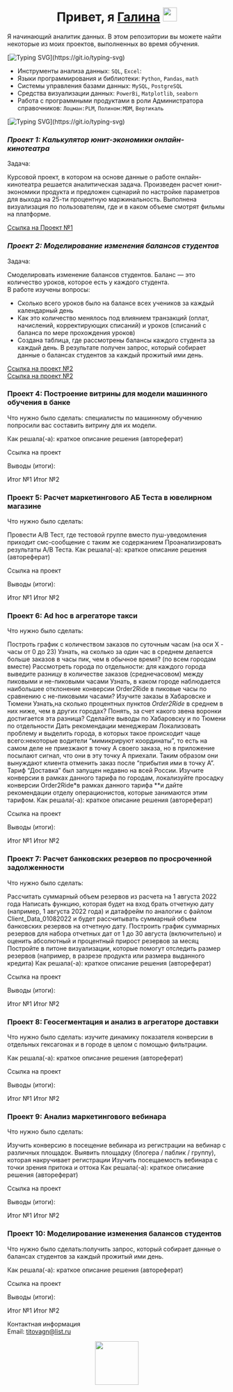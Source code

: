 <h1 align="center">Привет, я <a href="https://daniilshat.ru/" target="_blank">Галина</a> 
<img src="https://github.com/blackcater/blackcater/raw/main/images/Hi.gif" height="32"/></h1>

Я начинающий аналитик данных. В этом репозитории вы можете найти некоторые из моих проектов, выполненных во время обучения.  

[![Typing SVG](https://readme-typing-svg.herokuapp.com?color=%2336BCF7&lines=Навыки+и+технологии:)](https://git.io/typing-svg)
- Инструменты анализа данных: ``SQL``, ``Excel``: 
- Языки программирования и библиотеки: ``Python``, ``Pandas``, ``math`` 
- Системы управления базами данных: ``MySQL``, ``PostgreSQL``
- Средства визуализации данных: ``PowerBi``, ``Matplotlib``, ``seaborn``
- Работа с программными продуктами в роли Администратора справочников: ``Лоцман:PLM``, ``Полином:MDM``, ``Вертикаль``  

[![Typing SVG](https://readme-typing-svg.herokuapp.com?color=%2336BCF7&lines=Проекты:)](https://git.io/typing-svg)  

### _Проект 1: Калькулятор юнит-экономики онлайн-кинотеатра_

Задача:

Курсовой проект, в котором на основе данные о работе онлайн-кинотеатра решается аналитическая задача.
Произведен расчет юнит-экономики продукта и предложен сценарий по настройке параметров для выхода на 25-ти процентную маржинальность. 
Выполнена визуализация по пользователям, где и в каком объеме смотрят фильмы на платформе.

[Ссылка на Проект №1](https://github.com/TitovaGN/main/blob/main/Проект%20№1.xlsx "Для просмотра необходимо скачать файл")

### _Проект 2: Моделирование изменения балансов студентов_

Задача:  

Смоделировать изменение балансов студентов. Баланс — это количество уроков, которое есть у каждого студента.  
В работе изучены вопросы:  
- Сколько всего уроков было на балансе всех учеников за каждый календарный день
- Как это количество менялось под влиянием транзакций (оплат, начислений, корректирующих списаний) и уроков (списаний с баланса по мере прохождения уроков)
- Создана таблица, где рассмотрены балансы каждого студента за каждый день.
В результате получен запрос, который собирает данные о балансах студентов за каждый прожитый ими день.

[Ссылка на проект №2](https://github.com/TitovaGN/main/blob/main/Проект%20№2(код).xlsx "Код в Excel файле")  
[Ссылка на проект №2](https://metabase.sky.pro/question/48075 "Ссылка в Metabase")

### Проект 4: Построение витрины для модели машинного обучения в банке

Что нужно было сделать: специалисты по машинному обучению попросили вас составить витрину для их модели.

Как решала(-а): краткое описание решения (автореферат)

Ссылка на проект

Выводы (итоги):

Итог №1
Итог №2

### Проект 5: Расчет маркетингового АБ Теста в ювелирном магазине

Что нужно было сделать:

Провести A/B Тест, где тестовой группе вместо пуш-уведомления приходит смс-сообщение с таким же содержанием
Проанализировать результаты A/B Теста.
Как решала(-а): краткое описание решения (автореферат)

Ссылка на проект

Выводы (итоги):

Итог №1
Итог №2

### Проект 6: Ad hoc в агрегаторе такси

Что нужно было сделать:

Построть график с количеством заказов по суточным часам (на оси Х - часы от 0 до 23)
Узнать, на сколько за один час в среднем делается больше заказов в часы пик, чем в обычное время? (по всем городам вместе)
Рассмотреть города по отдельности: для каждого города выведите разницу в количестве заказов (среднечасовом) между пиковыми и не-пиковыми часами
Узнать, в каком городе наблюдается наибольшее отклонение конверсии Order2Ride в пиковые часы по сравнению с не-пиковыми часами?
Изучите заказы в Хабаровске и Тюмени
Узнать,на сколько процентных пунктов *Order2Ride* в среднем в них ниже, чем в других городах?
Понять, за счет какого звена воронки достигается эта разница? Сделайте выводы по Хабаровску и по Тюмени по отдельности
Дать рекомендации менеджерам
Локализовать проблему и выделить города, в которых такое происходит чаще всего:некоторые водители “мимикрируют координаты”, то есть на самом деле не приезжают в точку А своего заказа, но в приложение посылают сигнал, что они в эту точку А приехали. Таким образом они вынуждают клиента отменить заказ после “прибытия ими в точку А”.
Тариф “Доставка” был запущен недавно на всей России. Изучите конверсии в рамках данного тарифа по городам, локализуйте просадку конверсии Order2Ride*в рамках данного тарифа **и дайте рекомендации отделу операционистов, которые занимаются этим тарифом.
Как решала(-а): краткое описание решения (автореферат)

Ссылка на проект

Выводы (итоги):

Итог №1
Итог №2

### Проект 7: Расчет банковских резервов по просроченной задолженности

Что нужно было сделать:

Рассчитать суммарный объем резервов из расчета на 1 августа 2022 года
Написать функцию, которая будет на вход брать отчетную дату (например, 1 августа 2022 года) и датафрейм по аналогии с файлом Client_Data_01082022 и будет рассчитывать суммарный объем банковских резервов на отчетную дату.
Построить график суммарных резервов для набора отчетных дат от 1 до 30 августа (включительно) и оценить абсолютный и процентный прирост резервов за месяц
Постройте в питоне визуализации, которые помогут отследить размер резервов (например, в разрезе продукта или размера выданного кредита)
Как решала(-а): краткое описание решения (автореферат)

Ссылка на проект

Выводы (итоги):

Итог №1
Итог №2

### Проект 8: Геосегментация и анализ в агрегаторе доставки

Что нужно было сделать: изучите динамику показателя конверсии в отдельных гексагонах и в городе в целом с помощью фильтрации.

Как решала(-а): краткое описание решения (автореферат)

Ссылка на проект

Выводы (итоги):

Итог №1
Итог №2

### Проект 9: Анализ маркетингового вебинара

Что нужно было сделать:

Изучить конверсию в посещение вебинара из регистрации на вебинар с различных площадок. Выявить площадку (блогера / паблик / группу), которая накручивает регистрации
Изучить посещаемость вебинара с точки зрения притока и оттока
Как решала(-а): краткое описание решения (автореферат)

Ссылка на проект

Выводы (итоги):

Итог №1
Итог №2

### Проект 10: Моделирование изменения балансов студентов

Что нужно было сделать:получить запрос, который собирает данные о балансах студентов за каждый прожитый ими день.

Как решала(-а): краткое описание решения (автореферат)

Ссылка на проект


Выводы (итоги):

Итог №1
Итог №2

Контактная информация  
Email: titovagn@list.ru

<div id="header" align="center">
  <img src="https://media.giphy.com/media/M9gbBd9nbDrOTu1Mqx/giphy.gif" width="100"/>
</div>
